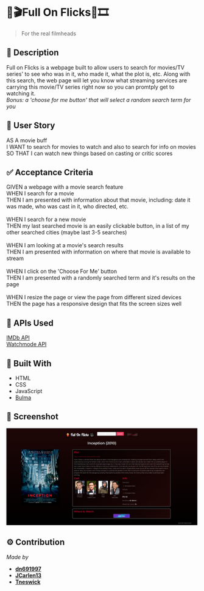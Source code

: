 # 🎥🎬Full On Flicks🍿🎞
>For the real filmheads

## 📃 Description
Full on Flicks is a webpage built to allow users to search for movies/TV series' to see who was in it, who made it, what the plot is, etc. Along with this search, the web page will let you know what streaming services are carrying this movie/TV series right now so you can promtply get to watching it. <br/>
*Bonus: a 'choose for me button' that will select a random search term for you*<br/>

## 👤 User Story
AS A movie buff<br/>
I WANT to search for movies to watch and also to search for info on movies<br/>
SO THAT I can watch new things based on casting or critic scores<br/>

## ✅ Acceptance Criteria
GIVEN a webpage with a movie search feature<br/>
WHEN I search for a movie<br/>
THEN I am presented with information about that movie, including: date it was made, who was cast in it, who directed, etc.<br/>
<br/>
WHEN I search for a new movie<br/>
THEN my last searched movie is an easily clickable button, in a list of my other searched cities (maybe last 3-5 searches)<br/>
<br/>
WHEN I am looking at a movie's search results<br/>
THEN I am presented with information on where that movie is available to stream<br/>
<br/>
WHEN I click on the 'Choose For Me' button<br/>
THEN I am presented with a randomly searched term and it's results on the page<br/>
<br/>
WHEN I resize the page or view the page from different sized devices<br/>
THEN the page has a responsive design that fits the screen sizes well<br/>

## 🔗 APIs Used
[IMDb API](https://imdb-api.com/) <br/>
[Watchmode API](https://api.watchmode.com/)

## 🔨 Built With
- HTML
- CSS
- JavaScript
- [Bulma](https://bulma.io/documentation/)

## 📸 Screenshot
![Screenshot of Site](./assets/images/screenshot.png)

## ⚙ Contribution
*Made by*
- **[dn691997](https://github.com/dn691997/Full-On-Flicks/commits?author=dn691997)**
- **[JCarlen13](https://github.com/JCarlen13)**
- **[Tneswick](https://github.com/Tneswick)**
